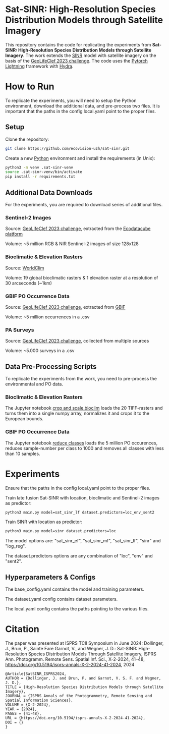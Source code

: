 # Sat-SINR: High-Resolution Species Distribution Models through Satellite Imagery
This repository contains the code for replicating the experiments from **Sat-SINR: High-Resolution Species Distribution Models through Satellite Imagery**.
The work extends the [SINR](https://www.github.com/elijahcole/sinr) model with satellite imagery on the basis of the [GeoLifeClef 2023 challenge](https://www.kaggle.com/competitions/geolifeclef-2023-lifeclef-2023-x-fgvc10/overview). The code uses the [Pytorch Lightning](https://lightning.ai/docs/pytorch/stable/) framework with [Hydra](https://hydra.cc/docs/intro/).
# How to Run
To replicate the experiments, you will need to setup the Python environment, download the additional data, and pre-process two files.
It is important that the paths in the config local.yaml point to the proper files.
## Setup
Clone the repository:
```bash
git clone https://github.com/ecovision-uzh/sat-sinr.git
```
Create a new [Python](https://www.python.org) environment and install the requirements (in Unix):
```bash
python3 -m venv .sat-sinr-venv
source .sat-sinr-venv/bin/activate
pip install -r requirements.txt
```
## Additional Data Downloads
For the experiments, you are required to download series of additional files.
### Sentinel-2 Images
Source: [GeoLifeClef 2023 challenge](https://www.kaggle.com/competitions/geolifeclef-2023-lifeclef-2023-x-fgvc10/data), extracted from the [Ecodatacube platform](https://stac.ecodatacube.eu/)

Volume: ~5 million RGB & NIR Sentinel-2 images of size 128x128
### Bioclimatic & Elevation Rasters
Source: [WorldClim](https://www.worldclim.org/data/worldclim21.html)

Volume: 19 global bioclimatic rasters & 1 elevation raster at a resolution of 30 arcseconds (~1km)
### GBIF PO Occurrence Data
Source: [GeoLifeClef 2023 challenge](https://www.kaggle.com/competitions/geolifeclef-2023-lifeclef-2023-x-fgvc10/data), extracted from [GBIF](https://www.gbif.org/)

Volume: ~5 million occurrences in a .csv
### PA Surveys
Source: [GeoLifeClef 2023 challenge](https://www.kaggle.com/competitions/geolifeclef-2023-lifeclef-2023-x-fgvc10/data), collected from multiple sources

Volume: ~5.000 surveys in a .csv
## Data Pre-Processing Scripts
To replicate the experiments from the work, you need to pre-process the environmental and PO data.
### Bioclimatic & Elevation Rasters
The Jupyter notebook [crop and scale bioclim](https://github.com/ecovision-uzh/sat-sinr/blob/master/scripts/crop%20and%20scale%20bioclim.ipynb) loads the 20 TIFF-rasters and
turns them into a single numpy array, normalizes it and crops it to the European bounds.
### GBIF PO Occurrence Data
The Jupyter notebook [reduce classes](https://github.com/ecovision-uzh/sat-sinr/blob/master/scripts/crop%20and%20scale%20bioclim.ipynb) loads the 5 million PO occurences,
reduces sample-number per class to 1000 and removes all classes with less than 10 samples.
# Experiments
Ensure that the paths in the config local.yaml point to the proper files.

Train late fusion Sat-SINR with location, bioclimatic and Sentinel-2 images as predictor:
```bash
python3 main.py model=sat_sinr_lf dataset.predictors=loc_env_sent2
```
Train SINR with location as predictor:
```bash
python3 main.py model=sinr dataset.predictors=loc
```
The model options are: "sat_sinr_ef", "sat_sinr_mf", "sat_sinr_lf", "sinr" and "log_reg".

The dataset.predictors options are any combination of "loc", "env" and "sent2".
## Hyperparameters & Configs
The base_config.yaml contains the model and training parameters.

The dataset.yaml config contains dataset parameters.

The local.yaml config contains the paths pointing to the various files.
# Citation
The paper was presented at ISPRS TCII Symposium in June 2024:
Dollinger, J., Brun, P., Sainte Fare Garnot, V., and Wegner, J. D.: Sat-SINR: High-Resolution Species Distribution Models Through Satellite Imagery, ISPRS Ann. Photogramm. Remote Sens. Spatial Inf. Sci., X-2-2024, 41–48, https://doi.org/10.5194/isprs-annals-X-2-2024-41-2024, 2024
```
@Article{SatSINR_ISPRS2024,
AUTHOR = {Dollinger, J. and Brun, P. and Garnot, V. S. F. and Wegner, J. D.},
TITLE = {High-Resolution Species Distribution Models through Satellite Imagery},
JOURNAL = {ISPRS Annals of the Photogrammetry, Remote Sensing and Spatial Information Sciences},
VOLUME = {X-2-2024},
YEAR = {2024},
PAGES = {41-48},
URL = {https://doi.org/10.5194/isprs-annals-X-2-2024-41-2024},
DOI = {}
}
```
